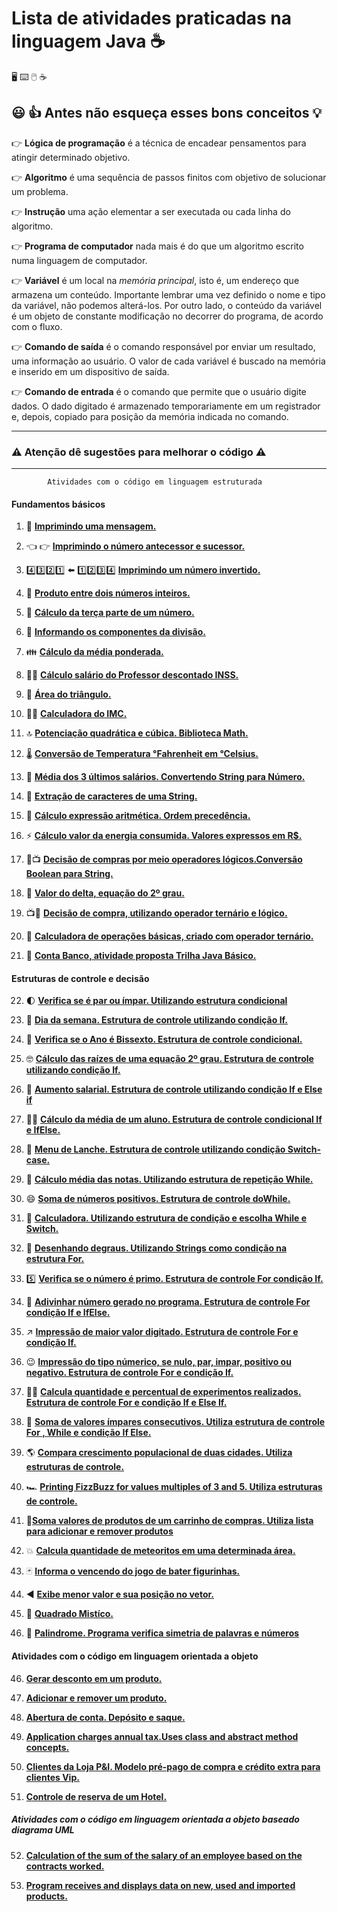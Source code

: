 # Lista de atividades praticadas na linguagem Java :coffee:

 :desktop_computer: :keyboard: :computer_mouse: :coffee:

## :smiley: :+1:  Antes não esqueça esses bons conceitos :bulb:

 :point_right: **Lógica de programação** é a técnica de encadear pensamentos para atingir determinado objetivo.

 :point_right: **Algoritmo** é uma sequência de passos finitos com objetivo de solucionar um problema.

 :point_right: **Instrução** uma ação elementar a ser executada ou cada linha do algoritmo.

 :point_right: **Programa de computador** nada mais é do que um algoritmo escrito numa linguagem de computador.

 :point_right: **Variável** é um local na _memória principal_, isto é, um endereço que armazena um conteúdo. Importante lembrar uma vez definido o nome e tipo da variável, não podemos alterá-los. Por outro lado, o conteúdo  da variável é um objeto de constante modificação no decorrer do programa, de acordo com o fluxo.

 :point_right: **Comando de saída** é o comando responsável por enviar um resultado, uma informação ao usuário. O valor de cada variável é buscado na memória e inserido em um dispositivo de saída.

 :point_right: **Comando de entrada** é o comando que permite que o usuário digite dados. O dado digitado é armazenado temporariamente em um registrador e, depois, copiado para posição da memória indicada no comando.
***

### :warning: Atenção dê sugestões para melhorar o código :warning:

***
            Atividades com o código em linguagem estruturada

#### Fundamentos básicos

  1. :incoming_envelope: [**Imprimindo uma mensagem.**]( https://github.com/pliniopereira10/resolucao-desafios-java/blob/main/linguagem-estruturada/fundamentos/ImprimindoMensagem.java)

  2. :point_left: :point_right: [**Imprimindo o número antecessor e sucessor.**](https://github.com/pliniopereira10/resolucao-desafios-java/blob/main/linguagem-estruturada/fundamentos/ImpAntESuc.java)

  3. :four::three::two::one: :arrow_left: :one::two::three::four: [**Imprimindo um número invertido.**](https://github.com/pliniopereira10/resolucao-desafios-java/blob/main/linguagem-estruturada/fundamentos/NumeroInvertido.java)

  4. :anger: [**Produto entre dois números inteiros.**](https://github.com/pliniopereira10/resolucao-desafios-java/blob/main/linguagem-estruturada/fundamentos/ProdutoEntreNumeros.java)

  5. :pizza: [**Cálculo da terça parte de um número.**](https://github.com/pliniopereira10/resolucao-desafios-java/blob/main/linguagem-estruturada/fundamentos/TercaParteNumero.java)

  6. :hocho: [**Informando os componentes da divisão.**](https://github.com/pliniopereira10/resolucao-desafios-java/blob/main/linguagem-estruturada/fundamentos/Divisao.java)

  7. :family: [**Cálculo da média ponderada.**](https://github.com/pliniopereira10/resolucao-desafios-java/blob/main/linguagem-estruturada/fundamentos/MediaPonderada.java)

  8. :woman_teacher: [**Cálculo  salário do Professor descontado INSS.**](https://github.com/pliniopereira10/resolucao-desafios-java/blob/main/linguagem-estruturada/fundamentos/SalarioLiquidoProfessor.java)

  9. :small_red_triangle: [**Área do triângulo.**](https://github.com/pliniopereira10/resolucao-desafios-java/blob/main/linguagem-estruturada/fundamentos/AreaDoTriangulo.java)

  10. :weight_lifting_man: [**Calculadora do IMC.**](https://github.com/pliniopereira10/resolucao-desafios-java/blob/main/linguagem-estruturada/fundamentos/CalculoImc.java)

  11. :top: [**Potenciação quadrática e cúbica. Biblioteca Math.**](https://github.com/pliniopereira10/resolucao-desafios-java/blob/main/linguagem-estruturada/fundamentos/PotenciaAoQuadECubo.java)

  12. :thermometer: [**Conversão de Temperatura °Fahrenheit em °Celsius.**](https://github.com/pliniopereira10/resolucao-desafios-java/blob/main/linguagem-estruturada/fundamentos/ConversaoTemperatura.java)

  13. :briefcase: [**Média dos 3 últimos salários. Convertendo String para Número.**](https://github.com/pliniopereira10/resolucao-desafios-java/blob/main/linguagem-estruturada/fundamentos/MediaSalarios.java)

  14. :gift:  [**Extração de caracteres de uma String.**](https://github.com/pliniopereira10/resolucao-desafios-java/blob/main/linguagem-estruturada/fundamentos/ExtracaoPartesString.java)

  15. :1234: [**Cálculo expressão aritmética. Ordem precedência.**](https://github.com/pliniopereira10/resolucao-desafios-java/blob/main/linguagem-estruturada/fundamentos/OperadoresAritmeticos.java)

  16. :zap: [**Cálculo valor da energia consumida. Valores expressos em R$.**](https://github.com/pliniopereira10/resolucao-desafios-java/blob/main/linguagem-estruturada/fundamentos/CalculoValorEnergia.java)

  17. :icecream::tv: [**Decisão de compras por meio operadores lógicos.Conversão Boolean para String.**](https://github.com/pliniopereira10/resolucao-desafios-java/blob/main/linguagem-estruturada/fundamentos/OperadoresLogicos.java)

  18. :arrow_up_small: [**Valor do delta, equação do 2º grau.**](https://github.com/pliniopereira10/resolucao-desafios-java/blob/main/linguagem-estruturada/fundamentos/CalculoDelta.java)

  19. :tv::ice_cream: [**Decisão de compra, utilizando operador ternário e lógico.**](https://github.com/pliniopereira10/resolucao-desafios-java/blob/main/linguagem-estruturada/fundamentos/OperLogicosETernarios.java)

  20. :1234: [**Calculadora de operações básicas, criado com operador ternário.**](https://github.com/pliniopereira10/resolucao-desafios-java/blob/main/linguagem-estruturada/fundamentos/OperTernarioCalc.java)

  21. :bank: [**Conta Banco, atividade proposta Trilha Java Básico.**](https://github.com/pliniopereira10/resolucao-desafios-java/blob/main/linguagem-estruturada/fundamentos/ContaTerminal.java)

#### Estruturas de controle e decisão

  22. :first_quarter_moon: [**Verifica se é par ou ímpar. Utilizando estrutura condicional**](https://github.com/pliniopereira10/resolucao-desafios-java/blob/main/linguagem-estruturada/controle/VerificaParImpar.java)

  23. :calendar: [**Dia da semana. Estrutura de controle utilizando condição If.**](https://github.com/pliniopereira10/resolucao-desafios-java/blob/main/linguagem-estruturada/controle/DiaDaSemana.java)

  24. :calendar: [**Verifica se o Ano é Bissexto. Estrutura de controle condicional.**](https://github.com/pliniopereira10/resolucao-desafios-java/blob/main/linguagem-estruturada/controle/VerificaAnoBissexto.java)

  25. :nerd_face: [**Cálculo das raízes de uma equação 2º grau. Estrutura de controle utilizando condição If.**](https://github.com/pliniopereira10/resolucao-desafios-java/blob/main/linguagem-estruturada/controle/FormulaBhaskara.java)

  26. :office: [**Aumento salarial. Estrutura de controle utilizando condição If e Else if**](https://github.com/pliniopereira10/resolucao-desafios-java/blob/main/linguagem-estruturada/controle/AumentoSalarial.java)

  27. :man_teacher: [**Cálculo da média de um aluno. Estrutura de controle condicional If e IfElse.**](https://github.com/pliniopereira10/resolucao-desafios-java/blob/main/linguagem-estruturada/controle/Media3.java)

  28. :pizza: [**Menu de Lanche. Estrutura de controle utilizando condição Switch-case.**](https://github.com/pliniopereira10/resolucao-desafios-java/blob/main/linguagem-estruturada/controle/Lanche.java)

  29. :memo: [**Cálculo média das notas. Utilizando estrutura de repetição While.**](https://github.com/pliniopereira10/resolucao-desafios-java/blob/main/linguagem-estruturada/controle/CalculoMediaNotas.java)

  30. :smile: [**Soma de números positivos. Estrutura de controle doWhile.**](https://github.com/pliniopereira10/resolucao-desafios-java/blob/main/linguagem-estruturada/controle/SomaNumerosPositivos.java)

  31. :construction_worker: [**Calculadora. Utilizando estrutura de condição e escolha While e Switch.**](https://github.com/pliniopereira10/resolucao-desafios-java/blob/main/linguagem-estruturada/controle/Calculadora.java)

  32. :mountain_bicyclist: [**Desenhando degraus. Utilizando Strings como condição na estrutura For.**](https://github.com/pliniopereira10/resolucao-desafios-java/blob/main/linguagem-estruturada/controle/DesenhoDeDegraus.java)

  33. :five: [**Verifica se o número é primo. Estrutura de controle For condição If.**](https://github.com/pliniopereira10/resolucao-desafios-java/blob/main/linguagem-estruturada/controle/NumeroPrimo.java)

  34. :game_die: [**Adivinhar número gerado no programa. Estrutura de controle For condição If e IfElse.**](https://github.com/pliniopereira10/resolucao-desafios-java/blob/main/linguagem-estruturada/controle/AdivinharNumero.java)

  35. :arrow_upper_right: [**Impressão de maior valor digitado. Estrutura de controle For e condição If.**](https://github.com/pliniopereira10/resolucao-desafios-java/blob/main/linguagem-estruturada/controle/MaiorValor.java)

  36. :wink: [**Impressão do tipo númerico, se nulo, par, impar, positivo ou negativo. Estrutura de controle For e condição If.**](https://github.com/pliniopereira10/resolucao-desafios-java/blob/main/linguagem-estruturada/controle/ParImpar.java)

  37. :man_scientist: [**Calcula quantidade e percentual de experimentos realizados. Estrutura de controle For e condição If e Else If.**](https://github.com/pliniopereira10/resolucao-desafios-java/blob/main/linguagem-estruturada/controle/Experiencias.java)

  38. :tennis: [**Soma de valores ímpares consecutivos. Utiliza estrutura de controle For , While e condição If Else.**](https://github.com/pliniopereira10/resolucao-desafios-java/blob/main/linguagem-estruturada/controle/SomaImparesConsecutivos.java)

  39. :earth_americas: [**Compara crescimento populacional de duas cidades. Utiliza estruturas de controle.**](https://github.com/pliniopereira10/resolucao-desafios-java/blob/main/linguagem-estruturada/controle/CrescimentoPopulacional.java)

  40. :racing_car: [**Printing FizzBuzz for values multiples of 3 and 5. Utiliza estruturas de controle.**](https://github.com/pliniopereira10/resolucao-desafios-java/blob/main/linguagem-estruturada/controle/FizzBuzz.java)

  41. :convenience_store:[**Soma valores de produtos de um carrinho de compras. Utiliza lista para adicionar e remover produtos**](https://github.com/pliniopereira10/resolucao-desafios-java/blob/main/linguagem-estruturada/controle/CarrinhoCompras.java)

  42. :collision: [**Calcula quantidade de meteoritos em uma determinada área.**](https://github.com/pliniopereira10/resolucao-desafios-java/blob/main/linguagem-estruturada/controle/Meteoro.java)

  43. :black_joker: [**Informa o vencendo do jogo de bater figurinhas.**](https://github.com/pliniopereira10/resolucao-desafios-java/blob/main/linguagem-estruturada/controle/Bafo.java)

  44. :arrow_backward: [**Exibe menor valor e sua posição no vetor.**](https://github.com/pliniopereira10/resolucao-desafios-java/blob/main/linguagem-estruturada/controle/MenorEPosicao.java)

  45. :white_square_button: [**Quadrado Mistíco.**](https://github.com/pliniopereira10/resolucao-desafios-java/blob/main/linguagem-estruturada/controle/QuadradoMistico.java)

  46. :page_facing_up: [**Palindrome. Programa verifica simetria de palavras e números**](https://github.com/pliniopereira10/resolucao-desafios-java/blob/main/linguagem-estruturada/controle/Palindrome.java)

#### Atividades com o código em linguagem orientada a objeto

  46. [**Gerar desconto em um produto.**](https://github.com/pliniopereira10/resolucao-desafios-java/blob/main/linguagem-orientada-objeto/GeradorDesconto)

  47. [**Adicionar e remover um produto.**](https://github.com/pliniopereira10/resolucao-desafios-java/blob/main/linguagem-orientada-objeto/adicionarRemoverProduto )

  48. [**Abertura de conta. Depósito e saque.**](https://github.com/pliniopereira10/resolucao-desafios-java/blob/main/linguagem-orientada-objeto/aberturaContaSaqueDeposito )

  49. [**Application charges annual tax.Uses class and abstract method concepts.**](https://github.com/pliniopereira10/resolucao-desafios-java/tree/main/linguagem-orientada-objeto/collectAnnualTax )

  50. [**Clientes da Loja P&I. Modelo pré-pago de compra e crédito extra para clientes Vip.**](https://github.com/pliniopereira10/resolucao-desafios-java/tree/main/linguagem-orientada-objeto/clientesDaLoja)

  51. [**Controle de reserva de um Hotel.**](https://github.com/pliniopereira10/resolucao-desafios-java/tree/main/linguagem-orientada-objeto/reservaHotel)


##### Atividades com o código em linguagem orientada a objeto baseado diagrama UML

  52. [**Calculation of the sum of the salary of an employee based on the contracts worked.**](https://github.com/pliniopereira10/resolucao-desafios-java/tree/main/linguagem-orientada-objeto-uml/umlWorkerSalary )
  
  52. [**Program receives and displays data on new, used and imported products.**](https://github.com/pliniopereira10/resolucao-desafios-java/tree/main/linguagem-orientada-objeto-uml/umlPriceProduct)
